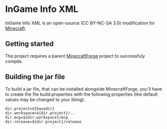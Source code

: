 # InGame Info XML

InGame Info XML is an open-source (CC BY-NC-SA 3.0) modification for [Minecraft](http://www.minecraft.net/).

## Getting started

The project requires a parent [MinecraftForge](https://github.com/MinecraftForge/MinecraftForge) project to successfuly compile.

## Building the jar file

To build a jar file, that can be installed alongside MinecraftForge, you'll have to create the file build.properties with the following properties (the default values may be changed to your liking):

```
dir.project=${basedir}
dir.workspace=${dir.project}/..
dir.mcp=${dir.workspace}/mcp
dir.release=${dir.project}/release
```
